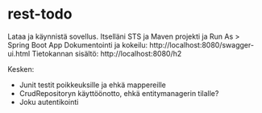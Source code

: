 # rest-todo

Lataa ja käynnistä sovellus. Itselläni STS ja Maven projekti ja Run As > Spring Boot App
Dokumentointi ja kokeilu: http://localhost:8080/swagger-ui.html
Tietokannan sisältö: http://localhost:8080/h2 

Kesken:
- Junit testit poikkeuksille ja ehkä mappereille
- CrudRepositoryn käyttöönotto, ehkä entitymanagerin tilalle?
- Joku autentikointi

